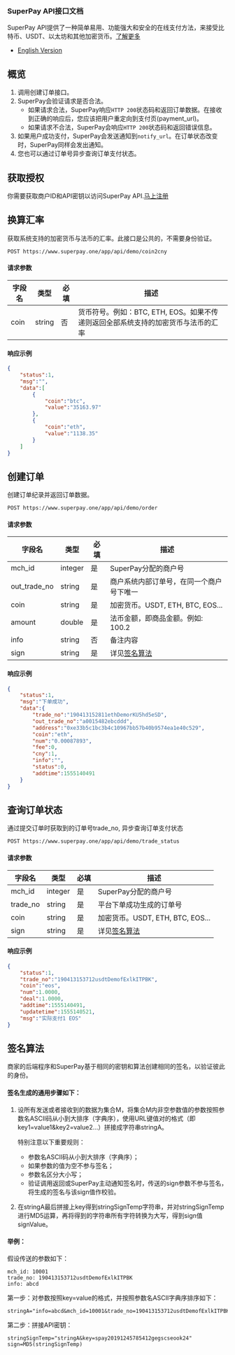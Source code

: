 
### SuperPay API接口文档

SuperPay API提供了一种简单易用、功能强大和安全的在线支付方法，来接受比特币、USDT、以太坊和其他加密货币。[了解更多](https://www.superpay.one)

* [English Version](./README.md)


## 概览
1. 调用创建订单接口。
2. SuperPay会验证请求是否合法。
    * 如果请求合法，SuperPay响应`HTTP 200`状态码和返回订单数据。在接收到正确的响应后，您应该把用户重定向到支付页(payment_url)。
    * 如果请求不合法，SuperPay会响应`HTTP 200`状态码和返回错误信息。
3. 如果用户成功支付，SuperPay会发送通知到`notify_url`。在订单状态改变时，SuperPay同样会发出通知。
4. 您也可以通过订单号异步查询订单支付状态。


## 获取授权
你需要获取商户ID和API密钥以访问SuperPay API.[马上注册](https://www.superpay.one) 

## 换算汇率

获取系统支持的加密货币与法币的汇率。此接口是公共的，不需要身份验证。

```
POST https://www.superpay.one/app/api/demo/coin2cny
```

#### 请求参数
|字段名|类型|必填|描述|
|----|---|---|---|
|coin|string|否|货币符号。例如：BTC, ETH, EOS。如果不传递则返回全部系统支持的加密货币与法币的汇率|


#### 响应示例

```json
{
    "status":1,
    "msg":"",
    "data":[
        {
            "coin":"btc",
            "value":"35163.97"
        },
        {
            "coin":"eth",
            "value":"1138.35"
        }
    ]
}
```

## 创建订单
创建订单纪录并返回订单数据。

```
POST https://www.superpay.one/app/api/demo/order
```

#### 请求参数
|字段名|类型|必填|描述|
|----|---|---|---|
|mch_id|integer|是|SuperPay分配的商户号|
|out_trade_no|string|是|商户系统内部订单号，在同一个商户号下唯一|
|coin|string|是|加密货币。USDT, ETH, BTC, EOS...|
|amount|double|是|法币金额，即商品金额。例如: 100.2|
|info|string|否|备注内容|
|sign|string|是|详见<a href="#签名算法">签名算法</a>|

#### 响应示例

```json
{
    "status":1,
    "msg":"下单成功",
    "data":{
        "trade_no":"190413152811ethDemorKU5hd5eSD",
        "out_trade_no":"a0015482ebcddd",
        "address":"0xe33b5c1bc3b4c10967bb57b40b9574ea1e40c529",
        "coin":"eth",
        "num":"0.00087893",
        "fee":0,
        "cny":1,
        "info":"",
        "status":0,
        "addtime":1555140491
    }
}
```

## 查询订单状态
通过提交订单时获取到的订单号trade_no, 异步查询订单支付状态

```
POST https://www.superpay.one/app/api/demo/trade_status
```

#### 请求参数
|字段名|类型|必填|描述|
|----|---|---|---|
|mch_id|integer|是|SuperPay分配的商户号|
|trade_no|string|是|平台下单成功生成的订单号|
|coin|string|是|加密货币。USDT, ETH, BTC, EOS...|
|sign|string|是|详见<a href="#签名算法">签名算法</a>|


#### 响应示例

```json
{
    "status":1,
    "trade_no":"190413153712usdtDemofExlkITPBK",
    "coin":"eos",
    "num":1.0000,
    "deal":1.0000,
    "addtime":1555140491,
    "updatetime":1555140521,
    "msg":"实际支付1 EOS"
}
```

## <a name="签名算法">签名算法</a>

商家的后端程序和SuperPay基于相同的密钥和算法创建相同的签名，以验证彼此的身份。


#### 签名生成的通用步骤如下：

1. 设所有发送或者接收到的数据为集合M，将集合M内非空参数值的参数按照参数名ASCII码从小到大排序（字典序），使用URL键值对的格式（即key1=value1&key2=value2…）拼接成字符串stringA。

    特别注意以下重要规则：

    * 参数名ASCII码从小到大排序（字典序）；
    * 如果参数的值为空不参与签名；
    * 参数名区分大小写；
    * 验证调用返回或SuperPay主动通知签名时，传送的sign参数不参与签名，将生成的签名与该sign值作校验。

2. 在stringA最后拼接上key得到stringSignTemp字符串，并对stringSignTemp进行MD5运算，再将得到的字符串所有字符转换为大写，得到sign值signValue。


#### 举例：

假设传送的参数如下：


```
mch_id: 10001 
trade_no: 190413153712usdtDemofExlkITPBK
info: abcd
```

第一步：对参数按照key=value的格式，并按照参数名ASCII字典序排序如下：

```
stringA="info=abcd&mch_id=10001&trade_no=190413153712usdtDemofExlkITPBK";
```

第二步：拼接API密钥：

```
stringSignTemp="stringA&key=spay20191245785412gegscseook24" 
sign=MD5(stringSignTemp)
```

